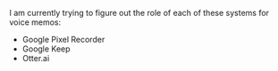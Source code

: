 I am currently trying to figure out the role of each of these systems for voice memos:
* Google Pixel Recorder
* Google Keep
* Otter.ai
